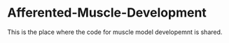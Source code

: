 # Afferented-Muscle-Development
This is the place where the code for muscle model developemnt is shared.
